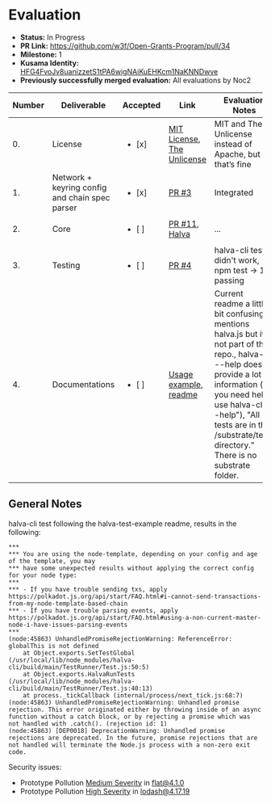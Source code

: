 # Evaluation

* **Status:** In Progress
* **PR Link:** https://github.com/w3f/Open-Grants-Program/pull/34
* **Milestone:** 1
* **Kusama Identity:** [HFG4FvoJv8uanizzetS1tPA6wigNAiKuEHKcm1NaKNNDwve](https://polkascan.io/pre/kusama/account/HFG4FvoJv8uanizzetS1tPA6wigNAiKuEHKcm1NaKNNDwve)
* **Previously successfully merged evaluation:** All evaluations by Noc2

| Number | Deliverable | Accepted | Link | Evaluation Notes |
| ------------- | ------------- | ------------- | ------------- |------------- |
| 0. | License |<ul><li>[x] </li></ul>| [MIT License](https://github.com/halva-suite/halva/blob/master/LICENSE), [The Unlicense](https://github.com/halva-suite/halva-test-example/blob/master/LICENSE) | MIT and The Unlicense instead of Apache, but that’s fine | 
| 1. | Network + keyring config and chain spec parser |<ul><li>[x] </li></ul>| [PR #3](https://github.com/halva-suite/halva/pull/3) | Integrated | 
| 2. | Core |<ul><li>[ ] </li></ul>| [PR #11](https://github.com/halva-suite/halva/pull/11), [Halva](https://github.com/halva-suite/halva) | ...| 
| 3. | Testing |<ul><li>[ ] </li></ul>| [PR #4](https://github.com/halva-suite/halva/pull/4) | halva-cli test didn't work,   npm test -> 1 passing|
| 4. | Documentations |<ul><li>[ ] </li></ul>| [Usage example](https://github.com/halva-suite/halva-test-example), [readme](https://github.com/halva-suite/halva/blob/master/README.md#) | Current readme a little bit confusing: mentions halva.js but it’s not part of the repo., halva-cli --help doesn't provide a lot of information ("If you need help, use halva-cli --help"), "All tests are in the /substrate/tests directory." There is no substrate folder.  | 

## General Notes

halva-cli test following the halva-test-example readme, results in the following:
```
*** 
*** You are using the node-template, depending on your config and age of the template, you may
*** have some unexpected results without applying the correct config for your node type:
*** 
*** - If you have trouble sending txs, apply https://polkadot.js.org/api/start/FAQ.html#i-cannot-send-transactions-from-my-node-template-based-chain
*** - If you have trouble parsing events, apply https://polkadot.js.org/api/start/FAQ.html#using-a-non-current-master-node-i-have-issues-parsing-events
*** 
(node:45863) UnhandledPromiseRejectionWarning: ReferenceError: globalThis is not defined
    at Object.exports.SetTestGlobal (/usr/local/lib/node_modules/halva-cli/build/main/TestRunner/Test.js:50:5)
    at Object.exports.HalvaRunTests (/usr/local/lib/node_modules/halva-cli/build/main/TestRunner/Test.js:40:13)
    at process._tickCallback (internal/process/next_tick.js:68:7)
(node:45863) UnhandledPromiseRejectionWarning: Unhandled promise rejection. This error originated either by throwing inside of an async function without a catch block, or by rejecting a promise which was not handled with .catch(). (rejection id: 1)
(node:45863) [DEP0018] DeprecationWarning: Unhandled promise rejections are deprecated. In the future, promise rejections that are not handled will terminate the Node.js process with a non-zero exit code.
```

Security issues: 
- Prototype Pollution [Medium Severity](https://snyk.io/vuln/SNYK-JS-FLAT-596927) in flat@4.1.0
- Prototype Pollution [High Severity](https://snyk.io/vuln/SNYK-JS-LODASH-590103) in lodash@4.17.19

